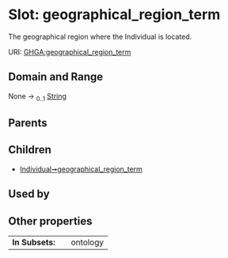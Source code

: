 
# Slot: geographical_region_term


The geographical region where the Individual is located.

URI: [GHGA:geographical_region_term](https://w3id.org/GHGA/geographical_region_term)


## Domain and Range

None &#8594;  <sub>0..1</sub> [String](types/String.md)

## Parents


## Children

 *  [Individual➞geographical_region_term](Individual_geographical_region_term.md)

## Used by


## Other properties

|  |  |  |
| --- | --- | --- |
| **In Subsets:** | | ontology |

